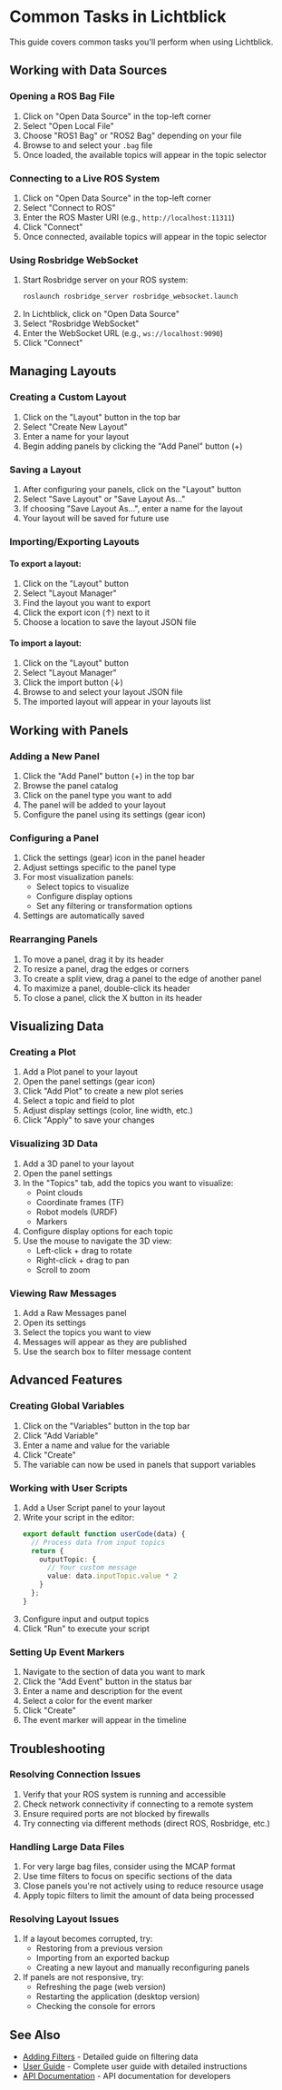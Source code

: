 # Common Tasks in Lichtblick

This guide covers common tasks you'll perform when using Lichtblick.

## Working with Data Sources

### Opening a ROS Bag File

1. Click on "Open Data Source" in the top-left corner
2. Select "Open Local File"
3. Choose "ROS1 Bag" or "ROS2 Bag" depending on your file
4. Browse to and select your `.bag` file
5. Once loaded, the available topics will appear in the topic selector

### Connecting to a Live ROS System

1. Click on "Open Data Source" in the top-left corner
2. Select "Connect to ROS"
3. Enter the ROS Master URI (e.g., `http://localhost:11311`)
4. Click "Connect"
5. Once connected, available topics will appear in the topic selector

### Using Rosbridge WebSocket

1. Start Rosbridge server on your ROS system:
   ```bash
   roslaunch rosbridge_server rosbridge_websocket.launch
   ```
2. In Lichtblick, click on "Open Data Source"
3. Select "Rosbridge WebSocket"
4. Enter the WebSocket URL (e.g., `ws://localhost:9090`)
5. Click "Connect"

## Managing Layouts

### Creating a Custom Layout

1. Click on the "Layout" button in the top bar
2. Select "Create New Layout"
3. Enter a name for your layout
4. Begin adding panels by clicking the "Add Panel" button (+)

### Saving a Layout

1. After configuring your panels, click on the "Layout" button
2. Select "Save Layout" or "Save Layout As..."
3. If choosing "Save Layout As...", enter a name for the layout
4. Your layout will be saved for future use

### Importing/Exporting Layouts

#### To export a layout:
1. Click on the "Layout" button
2. Select "Layout Manager"
3. Find the layout you want to export
4. Click the export icon (↑) next to it
5. Choose a location to save the layout JSON file

#### To import a layout:
1. Click on the "Layout" button
2. Select "Layout Manager"
3. Click the import button (↓)
4. Browse to and select your layout JSON file
5. The imported layout will appear in your layouts list

## Working with Panels

### Adding a New Panel

1. Click the "Add Panel" button (+) in the top bar
2. Browse the panel catalog
3. Click on the panel type you want to add
4. The panel will be added to your layout
5. Configure the panel using its settings (gear icon)

### Configuring a Panel

1. Click the settings (gear) icon in the panel header
2. Adjust settings specific to the panel type
3. For most visualization panels:
   - Select topics to visualize
   - Configure display options
   - Set any filtering or transformation options
4. Settings are automatically saved

### Rearranging Panels

1. To move a panel, drag it by its header
2. To resize a panel, drag the edges or corners
3. To create a split view, drag a panel to the edge of another panel
4. To maximize a panel, double-click its header
5. To close a panel, click the X button in its header

## Visualizing Data

### Creating a Plot

1. Add a Plot panel to your layout
2. Open the panel settings (gear icon)
3. Click "Add Plot" to create a new plot series
4. Select a topic and field to plot
5. Adjust display settings (color, line width, etc.)
6. Click "Apply" to save your changes

### Visualizing 3D Data

1. Add a 3D panel to your layout
2. Open the panel settings
3. In the "Topics" tab, add the topics you want to visualize:
   - Point clouds
   - Coordinate frames (TF)
   - Robot models (URDF)
   - Markers
4. Configure display options for each topic
5. Use the mouse to navigate the 3D view:
   - Left-click + drag to rotate
   - Right-click + drag to pan
   - Scroll to zoom

### Viewing Raw Messages

1. Add a Raw Messages panel
2. Open its settings
3. Select the topics you want to view
4. Messages will appear as they are published
5. Use the search box to filter message content

## Advanced Features

### Creating Global Variables

1. Click on the "Variables" button in the top bar
2. Click "Add Variable"
3. Enter a name and value for the variable
4. Click "Create"
5. The variable can now be used in panels that support variables

### Working with User Scripts

1. Add a User Script panel to your layout
2. Write your script in the editor:
   ```typescript
   export default function userCode(data) {
     // Process data from input topics
     return {
       outputTopic: {
         // Your custom message
         value: data.inputTopic.value * 2
       }
     };
   }
   ```
3. Configure input and output topics
4. Click "Run" to execute your script

### Setting Up Event Markers

1. Navigate to the section of data you want to mark
2. Click the "Add Event" button in the status bar
3. Enter a name and description for the event
4. Select a color for the event marker
5. Click "Create"
6. The event marker will appear in the timeline

## Troubleshooting

### Resolving Connection Issues

1. Verify that your ROS system is running and accessible
2. Check network connectivity if connecting to a remote system
3. Ensure required ports are not blocked by firewalls
4. Try connecting via different methods (direct ROS, Rosbridge, etc.)

### Handling Large Data Files

1. For very large bag files, consider using the MCAP format
2. Use time filters to focus on specific sections of the data
3. Close panels you're not actively using to reduce resource usage
4. Apply topic filters to limit the amount of data being processed

### Resolving Layout Issues

1. If a layout becomes corrupted, try:
   - Restoring from a previous version
   - Importing from an exported backup
   - Creating a new layout and manually reconfiguring panels
2. If panels are not responsive, try:
   - Refreshing the page (web version)
   - Restarting the application (desktop version)
   - Checking the console for errors

## See Also

- [Adding Filters](./adding-filters.md) - Detailed guide on filtering data
- [User Guide](./user-guide.md) - Complete user guide with detailed instructions
- [API Documentation](./api/index.md) - API documentation for developers
